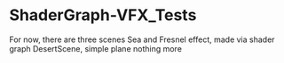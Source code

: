 # ShaderGraph-VFX_Tests
For now, there are three scenes
Sea and Fresnel effect, made via shader graph
DesertScene, simple plane nothing more
